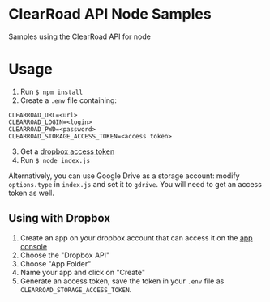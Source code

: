 # ClearRoad API Node Samples

Samples using the ClearRoad API for node

# Usage

1. Run `$ npm install`
2. Create a `.env` file containing:
```
CLEARROAD_URL=<url>
CLEARROAD_LOGIN=<login>
CLEARROAD_PWD=<password>
CLEARROAD_STORAGE_ACCESS_TOKEN=<access token>
```

3. Get a [dropbox access token](#dropbox)
4. Run `$ node index.js`

Alternatively, you can use Google Drive as a storage account: modify `options.type` in `index.js` and set it to `gdrive`. You will need to get an access token as well.

## <a name="dropbox"></a> Using with Dropbox

1. Create an app on your dropbox account that can access it on the [app console](https://www.dropbox.com/developers/apps)
2. Choose the "Dropbox API"
3. Choose "App Folder"
4. Name your app and click on "Create"
6. Generate an access token, save the token in your `.env` file as `CLEARROAD_STORAGE_ACCESS_TOKEN`.
